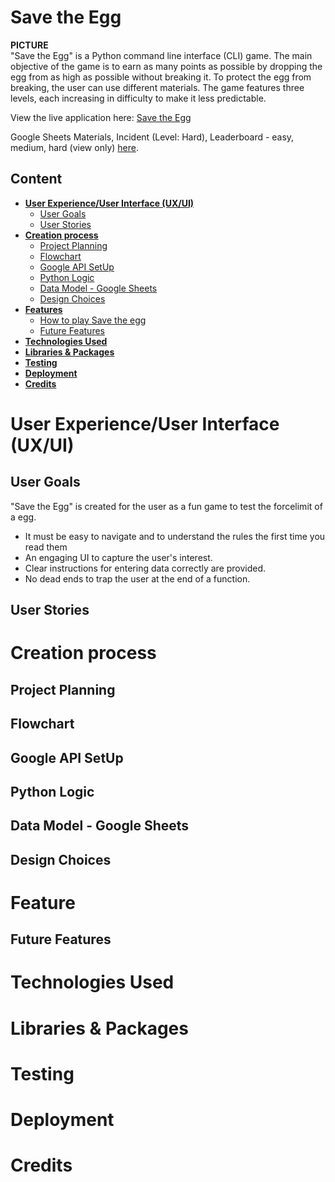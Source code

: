 # **Save the Egg**
**PICTURE** 
<br>
"Save the Egg" is a Python command line interface (CLI) game. The main objective of the game is to earn as many points as possible by dropping the egg from as high as possible without breaking it. To protect the egg from breaking, the user can use different materials. The game features three levels, each increasing in difficulty to make it less predictable. 

View the live application here: [Save the Egg](https://savetheegg-09d1666a8257.herokuapp.com/)

Google Sheets Materials, Incident (Level: Hard), Leaderboard - easy, medium, hard (view only) [here](https://docs.google.com/spreadsheets/d/1SLiWQUgkEJjnfCm5Y_rsjwojI7-m6nipCWDagON4oKk/edit?usp=sharing).

## Content
* [**User Experience/User Interface (UX/UI)**](#user-experienceuser-interface-uxui)
  * [User Goals](#user-goals)
  * [User Stories](#user-stories)
* [**Creation process**](#creation-process)
  * [Project Planning](#project-planning)
  * [Flowchart](#flowchart)
  * [Google API SetUp](#google-api-setup)
  * [Python Logic](#python-logic)
  * [Data Model - Google Sheets](#data-model---google-sheets)
  * [Design Choices](#design-choices)
* [**Features**](#features)
  * [How to play Save the egg](#how-play-use-Save-the-egg)
  * [Future Features](#future-features)
* [**Technologies Used**](#technologies-used)
* [**Libraries & Packages**](#libraries--packages)
* [**Testing**](#testing)
* [**Deployment**](#creation--deployment)
* [**Credits**](#credits) 

# User Experience/User Interface (UX/UI)

## User Goals
"Save the Egg" is created for the user as a fun game to test the forcelimit of a egg. 

  - It must be easy to navigate and to understand the rules the first time you read them
  - An engaging UI to capture the user's interest.
  - Clear instructions for entering data correctly are provided.
  - No dead ends to trap the user at the end of a function.

## User Stories


# Creation process
## Project Planning
## Flowchart
## Google API SetUp
## Python Logic
## Data Model - Google Sheets
## Design Choices
# Feature
## Future Features
# Technologies Used

# Libraries & Packages

# Testing

# Deployment
 
# Credits
